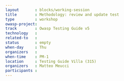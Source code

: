 ```yaml
---
layout       : blocks/working-session
title        : Methodology: review and update test
type         : workshop
owasp-project: 
track        : Owasp Testing Guide v5
technology   :
related-to   :
status       : empty
when-day     : Thu
organizers   : 
when-time    : PM-1
location     : Testing Guide Villa (315)
organizers   : Matteo Meucci
participants : 
---
```

